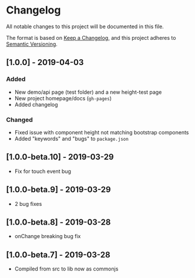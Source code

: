 # Changelog
All notable changes to this project will be documented in this file.

The format is based on [Keep a Changelog](https://keepachangelog.com/en/1.0.0/),
and this project adheres to [Semantic Versioning](https://semver.org/spec/v2.0.0.html).

## [1.0.0] - 2019-04-03
### Added
- New demo/api page (test folder) and a new height-test page
- New project homepage/docs (`gh-pages`)
- Added changelog
### Changed
- Fixed issue with component height not matching bootstrap components
- Added "keywords" and "bugs" to `package.json`

## [1.0.0-beta.10] - 2019-03-29
- Fix for touch event bug

## [1.0.0-beta.9] - 2019-03-29
- 2 bug fixes

## [1.0.0-beta.8] - 2019-03-28
- onChange breaking bug fix

## [1.0.0-beta.7] - 2019-03-28
- Compiled from src to lib now as commonjs
